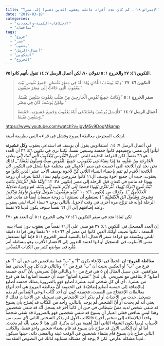 ```yaml
---
title: "الإعتراض ٠٢٨، كم كان عدد أفراد عائلة يعقوب الذين ذهبوا إلى مصر؟"
date: "2019-03-18"
categories: 
  - "الإختلافات-الكمية-والعددية"
  - "تناقضات"
tags: 
  - "فروع"
  - "مصر"
  - "يعقوب"
  - "أعمال-الرسل"
  - "التكوين"
  - "الخروج"
---
```


**التكوين ٤٦: ٢٧ والخروج ١: ٥ تقولان ٧٠، لكن أعمال الرسل ٧: ١٤ تقول بأنهم كانوا ٧٥.**

> **التكوين ٤٦**: **٢٧** ”وَابْنَا يُوسُفَ اللَّذَانِ وُلِدَا لَهُ فِي مِصْرَ نَفْسَانِ. جَمِيعُ نُفُوسِ بَيْتِ يَعْقُوبَ الَّتِي جَاءَتْ إِلَى مِصْرَ سَبْعُونَ.“
> 
> **سفر الخروج ١**: **٥** ”وَكَانَتْ جَمِيعُ نُفُوسِ الْخَارِجِينَ مِنْ صُلْبِ يَعْقُوبَ سَبْعِينَ نَفْسًا. وَلكِنْ يُوسُفُ كَانَ فِي مِصْرَ.“
> 
> **أعمال الرسل ٧**: **١٤** ”فَأَرْسَلَ يُوسُفُ وَاسْتَدْعَى أَبَاهُ يَعْقُوبَ وَجَمِيعَ عَشِيرَتِهِ، خَمْسَةً وَسَبْعِينَ نَفْسًا.“

https://www.youtube.com/watch?v=igyM5v9DogM&amp

ارتكب المعترض مغالطة **ا**لفروع وفشل في قراءة النص بطريقة أمينة.

في أعمال الرسل ٧: ١٤، استفانوس يقول أن يوسف قد استدعى يعقوب **وكل عشيرته** ليأتوا إلى مصر، وجميعهم كانوا خمسة وسبعين نفساً. لكننا نرى في تكوين ٤٦: ٢٦ أن العدد هو ٦٦ نفساً. لكن القراءة الدقيقة للنص _”جَمِيعُ النُّفُوسِ لِيَعْقُوبَ الَّتِي أَتَتْ إِلَى مِصْرَ، الْخَارِجَةِ مِنْ صُلْبِهِ،_ _مَا عَدَا نِسَاءَ بَنِي يَعْقُوبَ__، جَمِيعُ النُّفُوسِ سِتٌّ وَسِتُّونَ نَفْسًا.“_ لذلك نحن نجد ان اللائحة التي أُحصيت في سفر الأعمال هي مختلفة عما سُجل في التكوين لأن اللائحة الأقدم لم تقم بإحصاء النساء اللاتي كُنَّ لأخوة يوسف الأحد عشر الذين كانوا مع يعقوب. حيث أن جميع اخوة يوسف ال١١ كانوا متزوجين ولهم نساء. لكننا نعرف أن زوجة يهوذا قد ماتت في كنعان قبل الرحلة إلى مصر (تكوين ٣٨: ١٢ _”وَلَمَّا طَالَ الزَّمَانُ مَاتَتِ ابْنَةُ شُوعٍ امْرَأَةُ يَهُوذَا. ثُمَّ تَعَزَّى يَهُوذَا فَصَعِدَ إِلَى جُزَّازِ غَنَمِهِ إِلَى تِمْنَةَ، هُوَ وَحِيرَةُ صَاحِبُهُ الْعَدُلاَّمِيُّ.“_). وكذلك من (تكوين ٤٦: ١٠ _”وَبَنُو شِمْعُونَ: يَمُوئِيلُ وَيَامِينُ وَأُوهَدُ وَيَاكِينُ وَصُوحَرُ وَشَأُولُ ابْنُ الْكَنْعَانِيَّةِ.“_) نستطيع أن نستنتج أن زوجة سمعان أيضاً قد ماتت قبل الرحلة (وأنه قد تزوَّج مرة أُخرى في وقت لاحق). بالتالي يوجد ٩ نساء أحياء لبني يعقوب وعند إضافتهم إلى ال ٦٦ نفساً سوف يكون لدينا ٧٥ نفساً.

لكن لماذا نجد في سفر التكوين ٤٦: ٢٧ وفي الخروج ١: ٥ أن العدد هو ٧٠؟

إن العدد المسجل في التكوين ٤٦: ٢٧ هو مبني على ال٦٦ نفساً من يعقوب دون نساء بنيه  التسعة ، لكنها تضيف أولئك الذين كانوا في مصر أي ٦٦+٤= ٧٠ نفساً وهي قراءة دقيقة للنص ومتّسقة مع قراءة سفر الأعمال. أما بالنسبة لسفر الخروج ١: ٥ فإما أنها تستعمل نفس الأسلوب في التسجيل أو انها اعتمد التدوير إلى الأعشار الأقرب وهو ببساطة أمر مُتَّبع في مواضع كثير من الكتاب المُقدَّس.

* * *

**مغالطة الفروع:** ان الخطأ في الإدّعاء بكون ”أ“ و ”ب“ هما متناقضين في حين أن ”أ“ هو فرع من ”ب“ أو العكس بحيث أن ”ب“ فرع من ”أ“ وبالتالي فإن كل من الحدثين هما متوافقين. على سبيل المثال إن ٥ هي فرع من ١٠ وبالتالي فإنَّ تصريحي بأنّ ”لدي خمسة أصابع“ لا يتناقض مع تصريحي  بأن لديَّ ”عشرة أصابع“ حيث أن خمسة أصابع انما هي فرع من عشرة . أي أن كل شخص لديه عشرة أصابع فهو بالضرورة يمتلك خمسة أصابع (بالإضافة إلى خمسة أصابع إضافيّة). في الحقيقة أنَّ مغالطة الفروع هي أحد أنواع مغالطات الإحتجاج من الصمت، فحقيقة كون أن أحد كُتَّاب الوحي المُقدَّس لم يقم بتسجيل حدث من الأحداث أو لم يذكر أحد الأشخاص في تسجيله عن الأحداث فذلك لا يعني أنه لم يحدث أو أنَّ الشخص لم يوجد. بالتالي، واحد من الكُتَّاب قد يُصرّح بأن يسوع قد شفى شخص لديه مسّ شيطاني في حين أن كاتباً آخر قد يسجل أنَّه قد شفى شخصين. وهذا ليس بتناقض فعلى اعتبار أن يسوع قد شفى شخصين فهو بالضرورة قد شفى شخصاً واحداً (بالإضافة إلى شخص آخر.) فالكاتب الأول لم يذكر الشخص الثاني لأي سبب من الأسباب (ربما يكون الشفاء الثاني أقلّ أهمية من أن يذكر)، لكن هذا لا يعني بأنَّه لم يحدث. أما لو أن الكاتب الأول قد صرَّح بأن يسوع قد قام بشفاء شخص واحدٍ فقط، والكاتب الثاني صرَّح بأن يسوع قام بشفاء شخصين في الوقت عينه وبالمعنى ذاته، حينها سيكون لدينا مشكلة تعارض. لكن لا يوجد أي مشكلة مشابهة لذلك في النصوص المقدسة.
